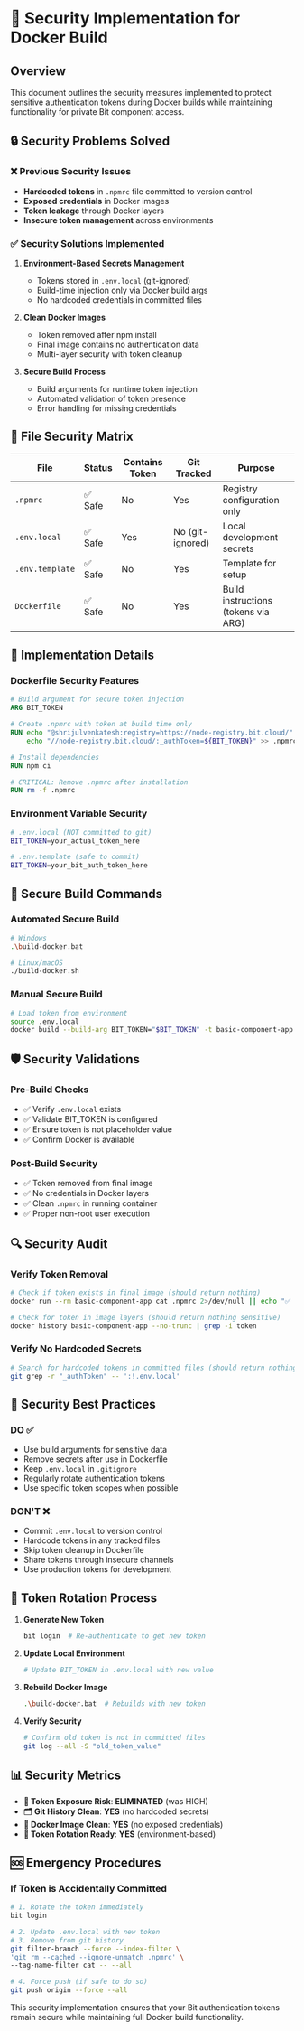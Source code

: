# 🔐 Security Implementation for Docker Build

## Overview

This document outlines the security measures implemented to protect sensitive authentication tokens during Docker builds while maintaining functionality for private Bit component access.

## 🔒 Security Problems Solved

### ❌ Previous Security Issues
- **Hardcoded tokens** in `.npmrc` file committed to version control
- **Exposed credentials** in Docker images 
- **Token leakage** through Docker layers
- **Insecure token management** across environments

### ✅ Security Solutions Implemented

1. **Environment-Based Secrets Management**
   - Tokens stored in `.env.local` (git-ignored)
   - Build-time injection only via Docker build args
   - No hardcoded credentials in committed files

2. **Clean Docker Images**
   - Token removed after npm install
   - Final image contains no authentication data
   - Multi-layer security with token cleanup

3. **Secure Build Process**
   - Build arguments for runtime token injection
   - Automated validation of token presence
   - Error handling for missing credentials

## 📁 File Security Matrix

| File | Status | Contains Token | Git Tracked | Purpose |
|------|--------|----------------|-------------|---------|
| `.npmrc` | ✅ Safe | No | Yes | Registry configuration only |
| `.env.local` | ✅ Safe | Yes | No (git-ignored) | Local development secrets |
| `.env.template` | ✅ Safe | No | Yes | Template for setup |
| `Dockerfile` | ✅ Safe | No | Yes | Build instructions (tokens via ARG) |

## 🔧 Implementation Details

### Dockerfile Security Features

```dockerfile
# Build argument for secure token injection
ARG BIT_TOKEN

# Create .npmrc with token at build time only
RUN echo "@shrijulvenkatesh:registry=https://node-registry.bit.cloud/" > .npmrc && \
    echo "//node-registry.bit.cloud/:_authToken=${BIT_TOKEN}" >> .npmrc

# Install dependencies
RUN npm ci

# CRITICAL: Remove .npmrc after installation
RUN rm -f .npmrc
```

### Environment Variable Security

```bash
# .env.local (NOT committed to git)
BIT_TOKEN=your_actual_token_here

# .env.template (safe to commit)
BIT_TOKEN=your_bit_auth_token_here
```

## 🚀 Secure Build Commands

### Automated Secure Build
```bash
# Windows
.\build-docker.bat

# Linux/macOS  
./build-docker.sh
```

### Manual Secure Build
```bash
# Load token from environment
source .env.local
docker build --build-arg BIT_TOKEN="$BIT_TOKEN" -t basic-component-app .
```

## 🛡️ Security Validations

### Pre-Build Checks
- ✅ Verify `.env.local` exists
- ✅ Validate BIT_TOKEN is configured
- ✅ Ensure token is not placeholder value
- ✅ Confirm Docker is available

### Post-Build Security
- ✅ Token removed from final image
- ✅ No credentials in Docker layers
- ✅ Clean `.npmrc` in running container
- ✅ Proper non-root user execution

## 🔍 Security Audit

### Verify Token Removal
```bash
# Check if token exists in final image (should return nothing)
docker run --rm basic-component-app cat .npmrc 2>/dev/null || echo "✅ No .npmrc found (secure)"

# Check for token in image layers (should return nothing sensitive)
docker history basic-component-app --no-trunc | grep -i token
```

### Verify No Hardcoded Secrets
```bash
# Search for hardcoded tokens in committed files (should return nothing)
git grep -r "_authToken" -- ':!.env.local'
```

## 🚨 Security Best Practices

### DO ✅
- Use build arguments for sensitive data
- Remove secrets after use in Dockerfile
- Keep `.env.local` in `.gitignore`
- Regularly rotate authentication tokens
- Use specific token scopes when possible

### DON'T ❌
- Commit `.env.local` to version control
- Hardcode tokens in any tracked files
- Skip token cleanup in Dockerfile
- Share tokens through insecure channels
- Use production tokens for development

## 🔄 Token Rotation Process

1. **Generate New Token**
   ```bash
   bit login  # Re-authenticate to get new token
   ```

2. **Update Local Environment**
   ```bash
   # Update BIT_TOKEN in .env.local with new value
   ```

3. **Rebuild Docker Image**
   ```bash
   .\build-docker.bat  # Rebuilds with new token
   ```

4. **Verify Security**
   ```bash
   # Confirm old token is not in committed files
   git log --all -S "old_token_value"
   ```

## 📊 Security Metrics

- **🔐 Token Exposure Risk**: **ELIMINATED** (was HIGH)
- **🗂️ Git History Clean**: **YES** (no hardcoded secrets)
- **🚢 Docker Image Clean**: **YES** (no exposed credentials)
- **🔄 Token Rotation Ready**: **YES** (environment-based)

## 🆘 Emergency Procedures

### If Token is Accidentally Committed
```bash
# 1. Rotate the token immediately
bit login

# 2. Update .env.local with new token
# 3. Remove from git history
git filter-branch --force --index-filter \
'git rm --cached --ignore-unmatch .npmrc' \
--tag-name-filter cat -- --all

# 4. Force push (if safe to do so)
git push origin --force --all
```

This security implementation ensures that your Bit authentication tokens remain secure while maintaining full Docker build functionality.